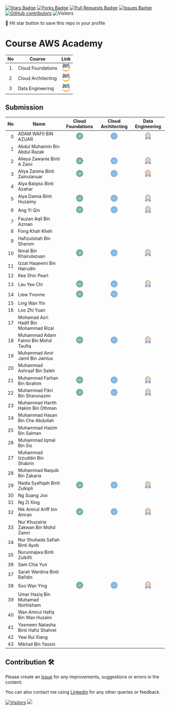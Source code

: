 <a href="https://github.com/drshahizan/HPDP/stargazers"><img src="https://img.shields.io/github/stars/drshahizan/HPDP" alt="Stars Badge"/></a>
<a href="https://github.com/drshahizan/HPDP/network/members"><img src="https://img.shields.io/github/forks/drshahizan/HPDP" alt="Forks Badge"/></a>
<a href="https://github.com/drshahizan/HPDP/pulls"><img src="https://img.shields.io/github/issues-pr/drshahizan/HPDP" alt="Pull Requests Badge"/></a>
<a href="https://github.com/drshahizan/HPDP/issues"><img src="https://img.shields.io/github/issues/drshahizan/HPDP" alt="Issues Badge"/></a>
<a href="https://github.com/drshahizan/HPDP/graphs/contributors"><img alt="GitHub contributors" src="https://img.shields.io/github/contributors/drshahizan/Python_Tutorial?color=2b9348"></a>
![Visitors](https://api.visitorbadge.io/api/visitors?path=https%3A%2F%2Fgithub.com%2Fdrshahizan%2FHPDP&labelColor=%23d9e3f0&countColor=%23697689&style=flat)

🌟 Hit star button to save this repo in your profile

# Course AWS Academy

| No  | Course                                                                                                |                                                             Link                                                             |
| :-: | ----------------------------------------------------------------------------------------------------- | :--------------------------------------------------------------------------------------------------------------------------: |
|  1  | Cloud Foundations | <a href="https://awsacademy.instructure.com/courses/60317" ><img src="../images/aws.svg" width="24px" height="24px" ></a> |
|  2  | Cloud Architecting | <a href="https://awsacademy.instructure.com/courses/60318" ><img src="../images/aws.svg" width="24px" height="24px" ></a> |
|  3  | Data Engineering | <a href="https://awsacademy.instructure.com/courses/60401" ><img src="../images/aws.svg" width="24px" height="24px" ></a> |

## Submission

| No  | Name  | Cloud Foundations | Cloud Architecting | Data Engineering | 
| ---: | ------------- | :-------------: | :-------------: | :-------------: | 
| 0   | ADAM WAFII BIN AZUAR                      | <a href="https://www.credly.com/badges/4bc350fe-4dac-48eb-8ffa-123835bacef4/public_url"><img src="../images/badge1.png" width="24px" height="24px"></a> | <a href="https://www.credly.com/badges/f0cceb63-764c-49a5-8358-45a1921fe550/public_url"><img src="../images/badge2.png" width="24px" height="24px"></a> | <a href="https://www.credly.com/badges/8dfc05e1-c725-4c91-9bbc-8b74e4655b9b/public_url"><img src="../images/badge3.png" width="24px" height="24px"></a>|
| 1   | Abdul Muhaimin Bin Abdul Razak          |
| 2   | Alieya Zawanie Binti A Zaini            | <a href="https://www.credly.com/badges/df4e3719-21ac-44b7-adca-97baa71ceb1a/public_url"><img src="../images/badge1.png" width="24px" height="24px"></a> | <a href="https://www.credly.com/badges/03b0b7d3-a50f-44c6-8ef3-74cdae9221e2/public_url"><img src="../images/badge2.png" width="24px" height="24px"></a> | <a href="https://www.credly.com/badges/c0bed8f7-bf54-489b-8098-e9af2f785478/public_url"><img src="../images/badge3.png" width="24px" height="24px"></a>|
| 3   | Aliya Zarena Binti Zainulanuar          | <a href="https://www.credly.com/earner/earned/badge/e21323c5-5286-44a2-b158-9bb3cc5784d8"><img src="../images/badge1.png" width="24px" height="24px"></a> | <a href="https://www.credly.com/earner/earned/badge/5c2f7071-a117-4ddd-b7e9-e923e2e3c59e"><img src="../images/badge2.png" width="24px" height="24px"></a> | <img src="../images/badge3.png" width="24px" height="24px"></a>|
| 4   | Alya Balqiss Binti Azahar               |
| 5   | Alya Damia Binti Huzaimy                | <a href="https://www.credly.com/badges/08c52db7-d979-4268-9582-42fd0b701463/public_url"><img src="../images/badge1.png" width="24px" height="24px"></a> | <a href="https://www.credly.com/badges/73dc6631-0d6a-4c32-8c2e-5266b5ea3829/public_url"><img src="../images/badge2.png" width="24px" height="24px"></a> | <a href="https://www.credly.com/badges/fb40f8b8-486f-4b9d-a390-3a59597d40bb/public_url"><img src="../images/badge3.png" width="24px" height="24px"></a>|
| 6   | Ang Yi Qin                              |<a href="https://www.credly.com/badges/08c52db7-d979-4268-9582-42fd0b701463/public_url"><img src="../images/badge1.png" width="24px" height="24px"></a> | <a href="https://www.credly.com/badges/ea383764-a58b-4a81-b324-3543cc87560b/public_url"><img src="../images/badge2.png" width="24px" height="24px"></a> | <a href="https://www.credly.com/badges/e0864153-9efc-4f17-a6f4-9126b22e643f/public_url"><img src="../images/badge3.png" width="24px" height="24px"></a>|
| 7   | Fauzan Aqil Bin Azman                   |
| 8   | Fong Khah Kheh                          |
| 9   | Hafizulshah Bin Sharom                  |
| 10  | Ikmal Bin Khairulezuan                  | <a href="https://www.credly.com/badges/abb5175c-0f3f-4e12-ba7e-b5b0d343b563/public_url"><img src="../images/badge1.png" width="24px" height="24px"></a> | <a href="https://www.credly.com/badges/abb5175c-0f3f-4e12-ba7e-b5b0d343b563/public_url"><img src="../images/badge2.png" width="24px" height="24px"></a> | <a href=""><img src="../images/badge3.png" width="24px" height="24px"></a>|
| 11  | Izzat Haqeemi Bin Hairudin              |
| 12  | Kee Shin Pearl                          |
| 13  | Lau Yee Chi                             | <a href="https://www.credly.com/badges/548da173-af50-4a80-bd01-125c89fe955f/public_url"><img src="../images/badge1.png" width="24px" height="24px"></a> | <a href=""><img src="../images/badge2.png" width="24px" height="24px"></a> | <a href="https://www.credly.com/badges/dfd93080-af39-4eb9-855c-7bf5eb8e84b6/public_url"><img src="../images/badge3.png" width="24px" height="24px"></a>|
| 14  | Liew Yvonne                             | <a href="https://www.credly.com/badges/25eb4761-7e2f-4979-9f69-53da65fc4ddd/public_url"><img src="../images/badge1.png" width="24px" height="24px"></a> | <a href="https://www.credly.com/badges/c774d3c2-b7d9-4ee0-9c50-d1c3097a64c8/public_url"><img src="../images/badge2.png" width="24px" height="24px"></a> |
| 15  | Ling Wan Yin                            |
| 16  | Loo Zhi Yuan                            |
| 17  | Mohamad Azri Hadif Bin Mohammad Rizal  |
| 18  | Muhammad Adam Fahmi Bin Mohd Taufiq     | <a href="https://www.credly.com/badges/ab60ceb1-9255-47cf-bbc6-c9b328d0862a/public_url"><img src="../images/badge1.png" width="24px" height="24px"></a> | <a href="https://www.credly.com/badges/c9f476a4-629f-4077-8f95-f4aa6046f098/public_url"><img src="../images/badge2.png" width="24px" height="24px"></a> | <a href="https://www.credly.com/badges/f11adf73-b1ec-47b1-af54-c6ff7d8cba24/public_url"><img src="../images/badge3.png" width="24px" height="24px"></a>|
| 19  | Muhammad Amir Jamil Bin Jamlus          |
| 20  | Muhammad Ashraaf Bin Saleh              |
| 21  | Muhammad Farhan Bin Ibrahim             | <a href="https://www.credly.com/badges/44a5b514-b842-42d8-9d92-1385361adce8/public_url"><img src="../images/badge1.png" width="24px" height="24px"></a> | <a href=""><img src="../images/badge2.png" width="24px" height="24px"></a> | <a href=""><img src="../images/badge3.png" width="24px" height="24px"></a>|
| 22  | Muhammad Fikri Bin Sharunazim           | <a href="https://www.credly.com/badges/d19f4fed-c43e-4bbd-8c82-122aebb459a0/public_url"><img src="../images/badge1.png" width="24px" height="24px"></a> | <a href="https://www.credly.com/badges/ca3505f2-b252-4caa-aa19-e70028d3db00/public_url"><img src="../images/badge2.png" width="24px" height="24px"></a> | <a href="https://www.credly.com/badges/dfd93080-af39-4eb9-855c-7bf5eb8e84b6/public_url"><img src="../images/badge3.png" width="24px" height="24px"></a>|
| 23  | Muhammad Harith Hakim Bin Othman        |
| 24  | Muhammad Hasan Bin Che Abdullah         |
| 25  | Muhammad Hazim Bin Salman               |
| 26  | Muhammad Iqmal Bin Sis                  |
| 27  | Muhammad Izzuddin Bin Shabrin           |
| 28  | Muhammad Naquib Bin Zakaria             |
| 29  | Nadia Syafiqah Binti Zulkipli           | <a href="https://www.credly.com/badges/0b9378ee-be9c-4652-bb97-2423e6b96396/public_url"><img src="../images/badge1.png" width="24px" height="24px"></a> | <a href=""><img src="../images/badge2.png" width="24px" height="24px"></a> | <a href=""><img src="../images/badge3.png" width="24px" height="24px"></a>|
| 30  | Ng Suang Joo                            |
| 31  | Ng Zi Xing                              |
| 32  | Nik Amirul Ariff bin Amran          | <a href="https://www.credly.com/badges/0b9378ee-be9c-4652-bb97-2423e6b96396/public_url"><img src="../images/badge1.png" width="24px" height="24px"></a> | <a href=""><img src="../images/badge2.png" width="24px" height="24px"></a> | <a href=""><img src="../images/badge3.png" width="24px" height="24px"></a>|
| 33  | Nur Khuzairie Zakwan Bin Mohd Zamri     |
| 34  | Nur Shuhada Safiah Binti Ayob           |
| 35  | Nurunnajwa Binti Zulkifli               |
| 36  | Sam Chia Yun                            |
| 37  | Sarah Wardina Binti Rafidin             |
| 38  | Soo Wan Ying                            |<a href="https://www.credly.com/badges/6722e0b5-9949-4729-988f-99d9ae7634a4/public_url"><img src="../images/badge1.png" width="24px" height="24px"></a> | <a href="https://www.credly.com/badges/4824300e-ec06-421d-9c93-a34e89c825bf/public_url"><img src="../images/badge2.png" width="24px" height="24px"></a> | <a href="https://www.credly.com/badges/b6bf47cd-9960-4121-80bf-6d80bd429fc8/public_url"><img src="../images/badge3.png" width="24px" height="24px"></a>|
| 39  | Umar Haziq Bin Muhamad Norhisham        |
| 40  | Wan Amirul Hafiq Bin Wan Huzaini        |
| 41  | Yasmeen Natasha Binti Hafiz Shahrel     |
| 42  | Yew Rui Xiang                           |
| 43  | Mikhail Bin Yassin                       |


## Contribution 🛠️
Please create an [Issue](https://github.com/drshahizan/HPDP/issues) for any improvements, suggestions or errors in the content.

You can also contact me using [Linkedin](https://www.linkedin.com/in/drshahizan/) for any other queries or feedback.

[![Visitors](https://api.visitorbadge.io/api/visitors?path=https%3A%2F%2Fgithub.com%2Fdrshahizan&labelColor=%23697689&countColor=%23555555&style=plastic)](https://visitorbadge.io/status?path=https%3A%2F%2Fgithub.com%2Fdrshahizan)
![](https://hit.yhype.me/github/profile?user_id=81284918)
